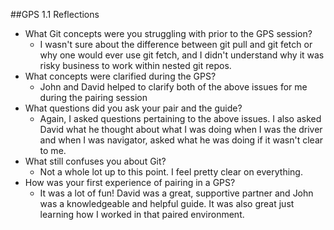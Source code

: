 ##GPS 1.1 Reflections 

* What Git concepts were you struggling with prior to the GPS session?
    - I wasn't sure about the difference between git pull and git fetch or why one would ever use git fetch, and I didn't understand why it was risky business to work within nested git repos.
* What concepts were clarified during the GPS?
    - John and David helped to clarify both of the above issues for me during the pairing session
* What questions did you ask your pair and the guide?
    - Again, I asked questions pertaining to the above issues. I also asked David what he thought about what I was doing when I was the driver and when I was navigator, asked what he was doing if it wasn't clear to me. 
* What still confuses you about Git?
    - Not a whole lot up to this point. I feel pretty clear on everything.
* How was your first experience of pairing in a GPS?
    - It was a lot of fun! David was a great, supportive partner and John was a knowledgeable and helpful guide. It was also great just learning how I worked in that paired environment. 